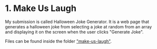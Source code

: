 # 1. Make Us Laugh

My submission is called Halloween Joke Generator. It is a web page that generates a halloween joke from selecting a joke at random from an array and displaying it on the screen when the user clicks "Generate Joke".

Files can be found inside the folder ["make-us-laugh"](https://github.com/hdunlop310/jpm-guts-code-olympics-2021/tree/main/make-us-laugh).
